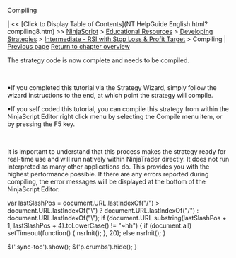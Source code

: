 ﻿










 


Compiling







| &lt;&lt; [Click to Display Table of Contents](NT HelpGuide English.html?compiling8.htm) &gt;&gt;
 [NinjaScript](ninjascript.htm) &gt; [Educational Resources](educational_resources.htm) &gt; [Developing Strategies](developing_strategies.htm) &gt; [Intermediate - RSI with Stop Loss &amp; Profit Target](intermediate_-_rsi_with_stop_l.htm) &gt;
Compiling | [Previous page](entering_strategy_logic.htm)
[Return to chapter overview](intermediate_-_rsi_with_stop_l.htm)










The strategy code is now complete and needs to be compiled.


 


•If you completed this tutorial via the Strategy Wizard, simply follow the wizard instructions to the end, at which point the strategy will compile.

•If you self coded this tutorial, you can compile this strategy from within the NinjaScript Editor right click menu by selecting the Compile menu item, or by pressing the F5 key.

 


It is important to understand that this process makes the strategy ready for real-time use and will run natively within NinjaTrader directly. It does not run interpreted as many other applications do. This provides you with the highest performance possible. If there are any errors reported during compiling, the error messages will be displayed at the bottom of the NinjaScript Editor.





 
 var lastSlashPos = document.URL.lastIndexOf("/") &gt; document.URL.lastIndexOf("\\") ? document.URL.lastIndexOf("/") : document.URL.lastIndexOf("\\");
 if (document.URL.substring(lastSlashPos + 1, lastSlashPos + 4).toLowerCase() != "~hh") {
 if (document.all) setTimeout(function() {
 nsrInit();
 }, 20);
 else nsrInit();
 }
 
 
 $('.sync-toc').show();
 $('p.crumbs').hide();
 }
 
 
 



